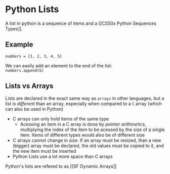 # Python Lists
A list in python is a sequence of items and a [[CS50x Python Sequences Types]].

## Example
`numbers = [1, 2, 3, 4, 5]`  

We can easily add an element to the end of the list:  
`numbers.append(6)`

## Lists vs Arrays
Lists are declared in the exact same way as `arrays` in other languages, but a list is *different* than an array, especially when compared to a `C` array (which can also be used in Python)

- C arrays can only hold items of the same type
    - Acessing an item in a C array is done by *pointer arithmetics*, multiplying the index of the item to be acessed by the size of a single item. Items of different types would also be of different size
- C arrays cannot change in size. If an array must be resized, than a new (bigger) array  must be declared, the old values must be copied to it, and the new item must be inserted
- Python Lists use a lot more space than C arrays

Python's lists are refered to as [[SF Dynamic Arrays]]


